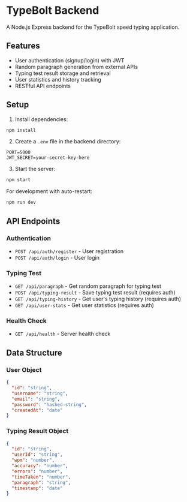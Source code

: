 # TypeBolt Backend

A Node.js Express backend for the TypeBolt speed typing application.

## Features

- User authentication (signup/login) with JWT
- Random paragraph generation from external APIs
- Typing test result storage and retrieval
- User statistics and history tracking
- RESTful API endpoints

## Setup

1. Install dependencies:
```bash
npm install
```

2. Create a `.env` file in the backend directory:
```
PORT=5000
JWT_SECRET=your-secret-key-here
```

3. Start the server:
```bash
npm start
```

For development with auto-restart:
```bash
npm run dev
```

## API Endpoints

### Authentication
- `POST /api/auth/register` - User registration
- `POST /api/auth/login` - User login

### Typing Test
- `GET /api/paragraph` - Get random paragraph for typing test
- `POST /api/typing-result` - Save typing test result (requires auth)
- `GET /api/typing-history` - Get user's typing history (requires auth)
- `GET /api/user-stats` - Get user statistics (requires auth)

### Health Check
- `GET /api/health` - Server health check

## Data Structure

### User Object
```json
{
  "id": "string",
  "username": "string",
  "email": "string",
  "password": "hashed-string",
  "createdAt": "date"
}
```

### Typing Result Object
```json
{
  "id": "string",
  "userId": "string",
  "wpm": "number",
  "accuracy": "number",
  "errors": "number",
  "timeTaken": "number",
  "paragraph": "string",
  "timestamp": "date"
}
``` 